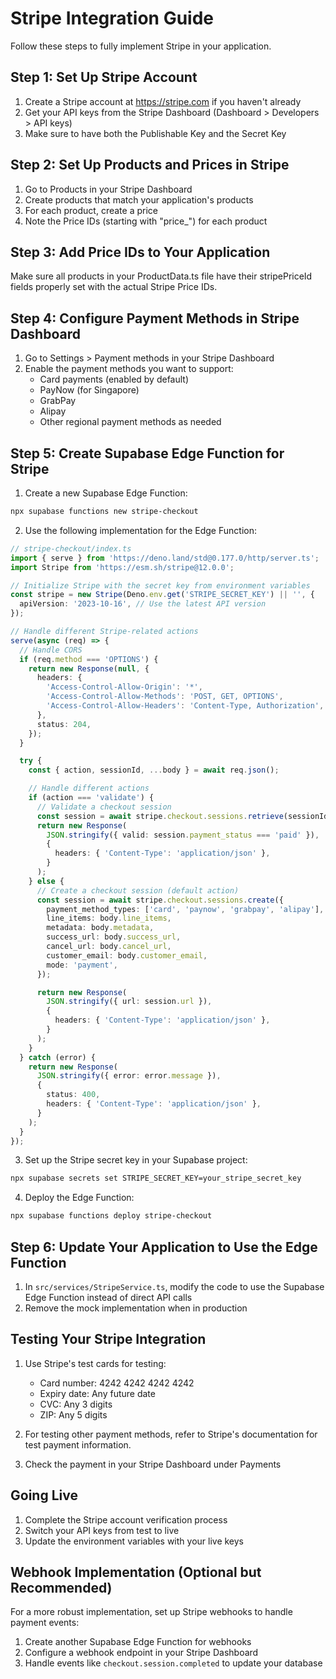 
# Stripe Integration Guide

Follow these steps to fully implement Stripe in your application.

## Step 1: Set Up Stripe Account

1. Create a Stripe account at https://stripe.com if you haven't already
2. Get your API keys from the Stripe Dashboard (Dashboard > Developers > API keys)
3. Make sure to have both the Publishable Key and the Secret Key

## Step 2: Set Up Products and Prices in Stripe

1. Go to Products in your Stripe Dashboard
2. Create products that match your application's products
3. For each product, create a price
4. Note the Price IDs (starting with "price_") for each product

## Step 3: Add Price IDs to Your Application

Make sure all products in your ProductData.ts file have their stripePriceId fields properly set with the actual Stripe Price IDs.

## Step 4: Configure Payment Methods in Stripe Dashboard

1. Go to Settings > Payment methods in your Stripe Dashboard
2. Enable the payment methods you want to support:
   - Card payments (enabled by default)
   - PayNow (for Singapore)
   - GrabPay
   - Alipay
   - Other regional payment methods as needed

## Step 5: Create Supabase Edge Function for Stripe

1. Create a new Supabase Edge Function:

```bash
npx supabase functions new stripe-checkout
```

2. Use the following implementation for the Edge Function:

```typescript
// stripe-checkout/index.ts
import { serve } from 'https://deno.land/std@0.177.0/http/server.ts';
import Stripe from 'https://esm.sh/stripe@12.0.0';

// Initialize Stripe with the secret key from environment variables
const stripe = new Stripe(Deno.env.get('STRIPE_SECRET_KEY') || '', {
  apiVersion: '2023-10-16', // Use the latest API version
});

// Handle different Stripe-related actions
serve(async (req) => {
  // Handle CORS
  if (req.method === 'OPTIONS') {
    return new Response(null, {
      headers: {
        'Access-Control-Allow-Origin': '*',
        'Access-Control-Allow-Methods': 'POST, GET, OPTIONS',
        'Access-Control-Allow-Headers': 'Content-Type, Authorization',
      },
      status: 204,
    });
  }

  try {
    const { action, sessionId, ...body } = await req.json();

    // Handle different actions
    if (action === 'validate') {
      // Validate a checkout session
      const session = await stripe.checkout.sessions.retrieve(sessionId);
      return new Response(
        JSON.stringify({ valid: session.payment_status === 'paid' }),
        {
          headers: { 'Content-Type': 'application/json' },
        }
      );
    } else {
      // Create a checkout session (default action)
      const session = await stripe.checkout.sessions.create({
        payment_method_types: ['card', 'paynow', 'grabpay', 'alipay'],
        line_items: body.line_items,
        metadata: body.metadata,
        success_url: body.success_url,
        cancel_url: body.cancel_url,
        customer_email: body.customer_email,
        mode: 'payment',
      });

      return new Response(
        JSON.stringify({ url: session.url }),
        {
          headers: { 'Content-Type': 'application/json' },
        }
      );
    }
  } catch (error) {
    return new Response(
      JSON.stringify({ error: error.message }),
      {
        status: 400,
        headers: { 'Content-Type': 'application/json' },
      }
    );
  }
});
```

3. Set up the Stripe secret key in your Supabase project:

```bash
npx supabase secrets set STRIPE_SECRET_KEY=your_stripe_secret_key
```

4. Deploy the Edge Function:

```bash
npx supabase functions deploy stripe-checkout
```

## Step 6: Update Your Application to Use the Edge Function

1. In `src/services/StripeService.ts`, modify the code to use the Supabase Edge Function instead of direct API calls
2. Remove the mock implementation when in production

## Testing Your Stripe Integration

1. Use Stripe's test cards for testing:
   - Card number: 4242 4242 4242 4242
   - Expiry date: Any future date
   - CVC: Any 3 digits
   - ZIP: Any 5 digits

2. For testing other payment methods, refer to Stripe's documentation for test payment information.

3. Check the payment in your Stripe Dashboard under Payments

## Going Live

1. Complete the Stripe account verification process
2. Switch your API keys from test to live
3. Update the environment variables with your live keys

## Webhook Implementation (Optional but Recommended)

For a more robust implementation, set up Stripe webhooks to handle payment events:

1. Create another Supabase Edge Function for webhooks
2. Configure a webhook endpoint in your Stripe Dashboard
3. Handle events like `checkout.session.completed` to update your database
